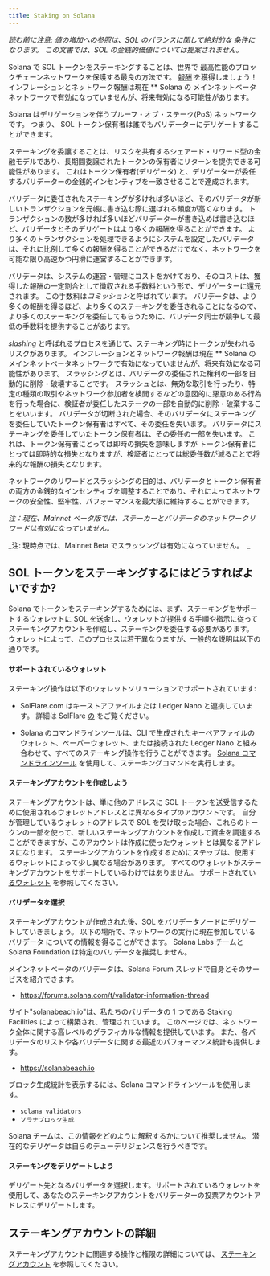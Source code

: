 ```yaml
---
title: Staking on Solana
---
```


_読む前に注意: 値の増加への参照は、SOL のバランスに関して絶対的な 条件になります。 この文書では、SOL の金銭的価値については提案されません。_

Solana で SOL トークンをステーキングすることは、世界で 最高性能のブロックチェーンネットワークを保護する最良の方法です。 [報酬](implemented-proposals/staking-rewards.md) を獲得しましょう！ インフレーションとネットワーク報酬は現在 \*\* Solana の メインネットベータネットワークで有効になっていませんが、将来有効になる可能性があります。

Solana はデリゲーションを伴うプルーフ・オブ・ステーク(PoS) ネットワークです。 つまり、 SOL トークン保有者は誰でもバリデーターにデリゲートすることができます。

ステーキングを委譲することは、リスクを共有するシェアード・リワード型の金融モデルであり、長期間委譲されたトークンの保有者にリターンを提供できる可能性があります。 これはトークン保有者(デリゲータ) と、デリゲーターが委任するバリデーターの金銭的インセンティブを一致させることで達成されます。

バリデータに委任されたステーキングが多ければ多いほど、そのバリデータが新しいトランザクションを元帳に書き込む際に選ばれる頻度が高くなります。 トランザクションの数が多ければ多いほどバリデーターが書き込めば書き込むほど、バリデータとそのデリゲートはより多くの報酬を得ることができます。 より多くのトランザクションを処理できるようにシステムを設定したバリデータは、それに比例して多くの報酬を得ることができるだけでなく、ネットワークを可能な限り高速かつ円滑に運営することができます。

バリデータは、システムの運営・管理にコストをかけており、そのコストは、獲得した報酬の一定割合として徴収される手数料という形で、デリゲーターに還元されます。 この手数料は*コミッション*と呼ばれています。 バリデータは、より多くの報酬を得るほど、より多くのステーキングを委任されることになるので、より多くのステーキングを委任してもらうために、バリデータ同士が競争して最低の手数料を提供することがあります。

_slashing_ と呼ばれるプロセスを通じて、ステーキング時にトークンが失われるリスクがあります。 インフレーションとネットワーク報酬は現在 \*\* Solana の メインネットベータネットワークで有効になっていませんが、将来有効になる可能性があります。 スラッシングとは、バリデータの委任された権利の一部を自動的に削除・破壊することです。 スラッシュとは、無効な取引を行ったり、特定の種類の取引やネットワーク参加者を検閲するなどの意図的に悪意のある行為を行った場合に、検証者が委任したステークの一部を自動的に削除・破棄することをいいます。 バリデータが切断された場合、そのバリデータにステーキングを委任していたトークン保有者はすべて、その委任を失います。 バリデータにステーキングを委任していたトークン保有者は、その委任の一部を失います。 これは、トークン保有者にとっては即時の損失を意味しますが トークン保有者にとっては即時的な損失となりますが、検証者にとっては総委任数が減ることで将来的な報酬の損失となります。

ネットワークのリワードとスラッシングの目的は、バリデータとトークン保有者の両方の金銭的なインセンティブを調整することであり、それによってネットワークの安全性、堅牢性、パフォーマンスを最大限に維持することができます。

_注：現在、Mainnet ベータ版では、ステーカーとバリデータのネットワークリワードは有効になっていません。_

_注: 現時点では、Mainnet Beta でスラッシングは有効になっていません。　_

## SOL トークンをステーキングするにはどうすればよいですか?

Solana でトークンをステーキングするためには、まず、ステーキングをサポートするウォレットに SOL を送金し、ウォレットが提供する手順や指示に従ってステーキングアカウントを作成し、ステーキングを委任する必要があります。 ウォレットによって、このプロセスは若干異なりますが、一般的な説明は以下の通りです。

#### サポートされているウォレット

ステーキング操作は以下のウォレットソリューションでサポートされています:

- SolFlare.com はキーストアファイルまたは Ledger Nano と連携しています。 詳細は SolFlare [の](wallet-guide/solflare.md) をご覧ください。

- Solana のコマンドラインツールは、CLI で生成されたキーペアファイルのウォレット、ペーパーウォレット、または接続された Ledger Nano と組み合わせて、すべてのステーキング操作を行うことができます。 [Solana コマンドラインツール](cli/delegate-stake.md) を使用して、ステーキングコマンドを実行します。

#### ステーキングアカウントを作成しよう

ステーキングアカウントは、単に他のアドレスに SOL トークンを送受信するために使用されるウォレットアドレスとは異なるタイプのアカウントです。 自分が管理しているウォレットのアドレスで SOL を受け取った場合、これらのトークンの一部を使って、新しいステーキングアカウントを作成して資金を調達することができますが、このアカウントは作成に使ったウォレットとは異なるアドレスになります。 ステーキングアカウントを作成するためにステップは、使用するウォレットによって少し異なる場合があります。 すべてのウォレットがステーキングアカウントをサポートしているわけではありません。 [サポートされているウォレット](#supported-wallets) を参照してください。

#### バリデータを選択

ステーキングアカウントが作成された後、SOL をバリデータノードにデリゲートしていきましょう。 以下の場所で、ネットワークの実行に現在参加しているバリデータ についての情報を得ることができます。 Solana Labs チームと Solana Foundation は特定のバリデータを推奨しません。

メインネットベータのバリデータは、Solana Forum スレッドで自身とそのサービスを紹介できます。

- https://forums.solana.com/t/validator-information-thread

サイト"solanabeach.io"は、私たちのバリデータの 1 つである Staking Facilities によって構築され、管理されています。 このページでは、ネットワーク全体に関する高レベルのグラフィカルな情報を提供しています。 また、各バリデータのリストや各バリデータに関する最近のパフォーマンス統計も提供します。

- https://solanabeach.io

ブロック生成統計を表示するには、Solana コマンドラインツールを使用します。

- `solana validators`
- `ソラナブロック生成`

Solana チームは、この情報をどのように解釈するかについて推奨しません。 潜在的なデリゲータは自らのデューデリジェンスを行うべきです。

#### ステーキングをデリゲートしよう

デリゲート先となるバリデータを選択します。サポートされているウォレットを使用して、あなたのステーキングアカウントをバリデーターの投票アカウントアドレスにデリゲートします。

## ステーキングアカウントの詳細

ステーキングアカウントに関連する操作と権限の詳細については、 [ステーキングアカウント](staking/stake-accounts.md) を参照してください。
